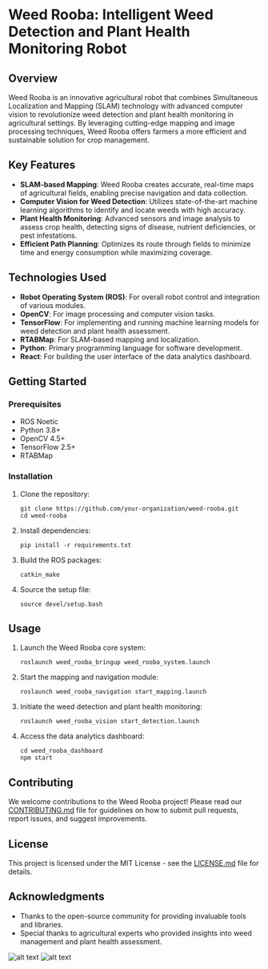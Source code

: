 # Weed Rooba: Intelligent Weed Detection and Plant Health Monitoring Robot

## Overview

Weed Rooba is an innovative agricultural robot that combines Simultaneous Localization and Mapping (SLAM) technology with advanced computer vision to revolutionize weed detection and plant health monitoring in agricultural settings. By leveraging cutting-edge mapping and image processing techniques, Weed Rooba offers farmers a more efficient and sustainable solution for crop management.

## Key Features

- **SLAM-based Mapping**: Weed Rooba creates accurate, real-time maps of agricultural fields, enabling precise navigation and data collection.
- **Computer Vision for Weed Detection**: Utilizes state-of-the-art machine learning algorithms to identify and locate weeds with high accuracy.
- **Plant Health Monitoring**: Advanced sensors and image analysis to assess crop health, detecting signs of disease, nutrient deficiencies, or pest infestations.
- **Efficient Path Planning**: Optimizes its route through fields to minimize time and energy consumption while maximizing coverage.
  
## Technologies Used

- **Robot Operating System (ROS)**: For overall robot control and integration of various modules.
- **OpenCV**: For image processing and computer vision tasks.
- **TensorFlow**: For implementing and running machine learning models for weed detection and plant health assessment.
- **RTABMap**: For SLAM-based mapping and localization.
- **Python**: Primary programming language for software development.
- **React**: For building the user interface of the data analytics dashboard.

## Getting Started

### Prerequisites

- ROS Noetic
- Python 3.8+
- OpenCV 4.5+
- TensorFlow 2.5+
- RTABMap

### Installation

1. Clone the repository:
   ```
   git clone https://github.com/your-organization/weed-rooba.git
   cd weed-rooba
   ```

2. Install dependencies:
   ```
   pip install -r requirements.txt
   ```

3. Build the ROS packages:
   ```
   catkin_make
   ```

4. Source the setup file:
   ```
   source devel/setup.bash
   ```

## Usage

1. Launch the Weed Rooba core system:
   ```
   roslaunch weed_rooba_bringup weed_rooba_system.launch
   ```

2. Start the mapping and navigation module:
   ```
   roslaunch weed_rooba_navigation start_mapping.launch
   ```

3. Initiate the weed detection and plant health monitoring:
   ```
   roslaunch weed_rooba_vision start_detection.launch
   ```

4. Access the data analytics dashboard:
   ```
   cd weed_rooba_dashboard
   npm start
   ```

## Contributing

We welcome contributions to the Weed Rooba project! Please read our [CONTRIBUTING.md](CONTRIBUTING.md) file for guidelines on how to submit pull requests, report issues, and suggest improvements.

## License

This project is licensed under the MIT License - see the [LICENSE.md](LICENSE.md) file for details.

## Acknowledgments

- Thanks to the open-source community for providing invaluable tools and libraries.
- Special thanks to agricultural experts who provided insights into weed management and plant health assessment.

![alt text](images/rviz)
![alt text](images/map)
